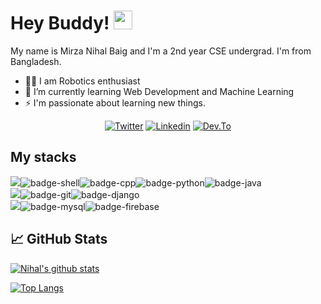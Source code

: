 <!-- Special thanks to MartinHeinz -->

# Hey Buddy! <img src="https://raw.githubusercontent.com/MartinHeinz/MartinHeinz/master/wave.gif" width="30px">

My name is Mirza Nihal Baig and I'm a 2nd year CSE undergrad. I'm from Bangladesh.



- 👩‍🎓 I am Robotics enthusiast
- 🌱 I’m currently learning Web Development and Machine Learning 
- ⚡ I'm passionate about learning new things.

<p align="center">
  <a href="https://twitter.com/BaigNihal" target="_blank"><img src="https://img.shields.io/badge/Twitter-1DA1F2?style=for-the-badge&logo=twitter&logoColor=white" alt="Twitter"></a>
  <a href="https://www.linkedin.com/in/mirza-nihal-baig-0361971a0/" target="_blank"><img src="https://img.shields.io/badge/LinkedIn-0077B5?style=for-the-badge&logo=linkedin&logoColor=white" alt="Linkedin"></a>
  <a href="https://dev.to/nihalbaig0" target="_blank"><img src="https://img.shields.io/badge/Dev.to-0A0A0A?style=for-the-badge&logo=dev%2Eto&logoColor=white" alt="Dev.To"></a>
</p>

## My stacks
<img src="https://img.shields.io/badge/Languages-424242?style=for-the-badge&logo=plex&logoColor=FFFFFF">![badge-shell](https://img.shields.io/badge/Shell-211e1b?style=for-the-badge&logo=gnu-bash&logoColor=79740e&labelColor=211e1b)![badge-cpp](https://img.shields.io/badge/c%2B%2B-211e1b?style=for-the-badge&logo=c%2B%2B&logoColor=79740e&labelColor=211e1b)![badge-python](https://img.shields.io/badge/python-211e1b?style=for-the-badge&logo=python&logoColor=79740e&labelColor=211e1b)![badge-java](https://img.shields.io/badge/java-211e1b?style=for-the-badge&logo=java&logoColor=79740e&labelColor=211e1b) <br/>
<img src="https://img.shields.io/badge/Frameworks-424242?style=for-the-badge&logo=IPFS&logoColor=FFFFFF">![badge-git](https://img.shields.io/badge/git-211e1b?style=for-the-badge&logo=git&logoColor=79740e&labelColor=211e1b)![badge-django](https://img.shields.io/badge/django-211e1b?style=for-the-badge&logo=django&logoColor=79740e&labelColor=211e1b) <br/>
<img src="https://img.shields.io/badge/Database-424242?style=for-the-badge&logo=Redis&logoColor=FFFFFF">![badge-mysql](https://img.shields.io/badge/mysql-211e1b?style=for-the-badge&logo=mysql&logoColor=79740e&labelColor=211e1b)![badge-firebase](https://img.shields.io/badge/firebase-211e1b?style=for-the-badge&logo=firebase&logoColor=79740e&labelColor=211e1b)

## &#x1f4c8; GitHub Stats


[![Nihal's github stats](https://github-readme-stats.vercel.app/api?username=nihalbaig0&show_icons=true&theme=radical)](https://github.com/nihalbaig0/github-readme-stats)

[![Top Langs](https://github-readme-stats.vercel.app/api/top-langs/?username=nihalbaig0&layout=compact&theme=radical)](https://github.com/nihalbaig0/github-readme-stats)

